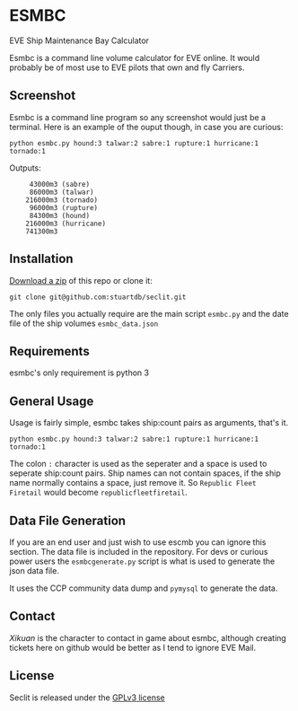ESMBC
=====

EVE Ship Maintenance Bay Calculator

Esmbc is a command line volume calculator for EVE online. It would probably
be of most use to EVE pilots that own and fly Carriers.

Screenshot
----------

Esmbc is a command line program so any screenshot would just be a terminal.
Here is an example of the ouput though, in case you are curious:


```python esmbc.py hound:3 talwar:2 sabre:1 rupture:1 hurricane:1 tornado:1```

Outputs:

```
     43000m3 (sabre)
     86000m3 (talwar)
    216000m3 (tornado)
     96000m3 (rupture)
     84300m3 (hound)
    216000m3 (hurricane)
    741300m3
```

Installation
------------

[Download a zip](https://github.com/stuartdb/esmbc/archive/master.zip) of this
repo or clone it:

```git clone git@github.com:stuartdb/seclit.git```

The only files you actually require are the main script ```esmbc.py``` and the
date file of the ship volumes ```esmbc_data.json```

Requirements
------------

esmbc's only requirement is python 3

General Usage
-------------

Usage is fairly simple, esmbc takes ship:count pairs as arguments, that's it.

```python esmbc.py hound:3 talwar:2 sabre:1 rupture:1 hurricane:1 tornado:1```

The colon ```:``` character is used as the seperater and a space is used to
seperate ship:count pairs. Ship names can not contain spaces, if the ship name
normally contains a space, just remove it. So ```Republic Fleet Firetail```
would become ```republicfleetfiretail```.

Data File Generation
--------------------

If you are an end user and just wish to use escmb you can ignore this section.
The data file is included in the repository. For devs or curious power users the
```esmbcgenerate.py``` script is what is used to generate the json data file.

It uses the CCP community data dump and ```pymysql``` to generate the data.

Contact
--------------------

_Xikuan_ is the character to contact in game about esmbc, although creating
tickets here on github would be better as I tend to ignore EVE Mail.

License
--------------------

Seclit is released under the
[GPLv3 license](https://www.gnu.org/licenses/gpl.html)
